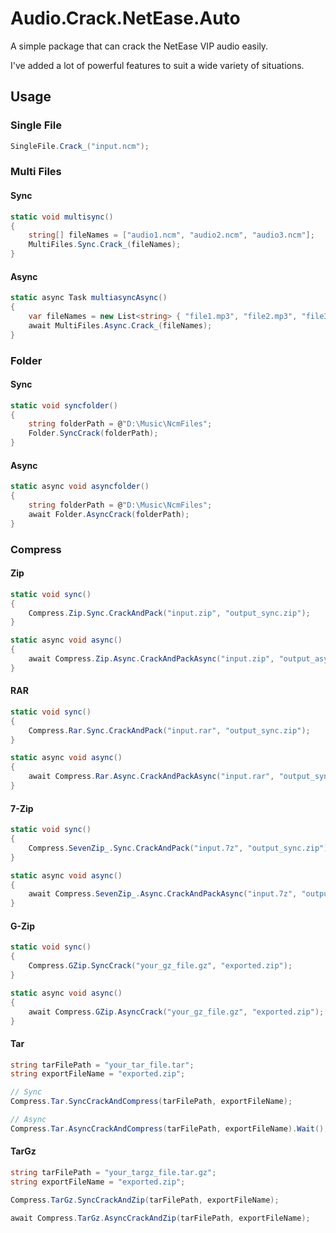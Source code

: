 # Audio.Crack.NetEase.Auto

A simple package that can crack the NetEase VIP audio easily.

I've added a lot of powerful features to suit a wide variety of situations.

## Usage

### Single File

```c#
SingleFile.Crack_("input.ncm");
```

### Multi Files

#### Sync

```c#
static void multisync()
{
    string[] fileNames = ["audio1.ncm", "audio2.ncm", "audio3.ncm"];
    MultiFiles.Sync.Crack_(fileNames);
}
```

#### Async

```c#
static async Task multiasyncAsync()
{
    var fileNames = new List<string> { "file1.mp3", "file2.mp3", "file3.mp3" };
    await MultiFiles.Async.Crack_(fileNames);
}
```

### Folder

#### Sync

```c#
static void syncfolder()
{
    string folderPath = @"D:\Music\NcmFiles";
    Folder.SyncCrack(folderPath);
}
```

#### Async

```c#
static async void asyncfolder()
{
    string folderPath = @"D:\Music\NcmFiles";
    await Folder.AsyncCrack(folderPath);
}
```

### Compress

#### Zip

```c#
static void sync()
{
    Compress.Zip.Sync.CrackAndPack("input.zip", "output_sync.zip");
}

static async void async()
{
    await Compress.Zip.Async.CrackAndPackAsync("input.zip", "output_async.zip");
}
```

#### RAR

```c#
static void sync()
{
    Compress.Rar.Sync.CrackAndPack("input.rar", "output_sync.zip");
}

static async void async()
{
    await Compress.Rar.Async.CrackAndPackAsync("input.rar", "output_sync.zip");
}
```

#### 7-Zip

```c#
static void sync()
{
    Compress.SevenZip_.Sync.CrackAndPack("input.7z", "output_sync.zip");
}

static async void async()
{
    await Compress.SevenZip_.Async.CrackAndPackAsync("input.7z", "output_async.zip");
}
```

#### G-Zip

```c#
static void sync()
{
    Compress.GZip.SyncCrack("your_gz_file.gz", "exported.zip");
}

static async void async()
{
    await Compress.GZip.AsyncCrack("your_gz_file.gz", "exported.zip");
}
```

#### Tar

```c#
string tarFilePath = "your_tar_file.tar";
string exportFileName = "exported.zip";

// Sync
Compress.Tar.SyncCrackAndCompress(tarFilePath, exportFileName);

// Async
Compress.Tar.AsyncCrackAndCompress(tarFilePath, exportFileName).Wait();
```

#### TarGz

```c#
string tarFilePath = "your_targz_file.tar.gz";
string exportFileName = "exported.zip";

Compress.TarGz.SyncCrackAndZip(tarFilePath, exportFileName);

await Compress.TarGz.AsyncCrackAndZip(tarFilePath, exportFileName);
```
